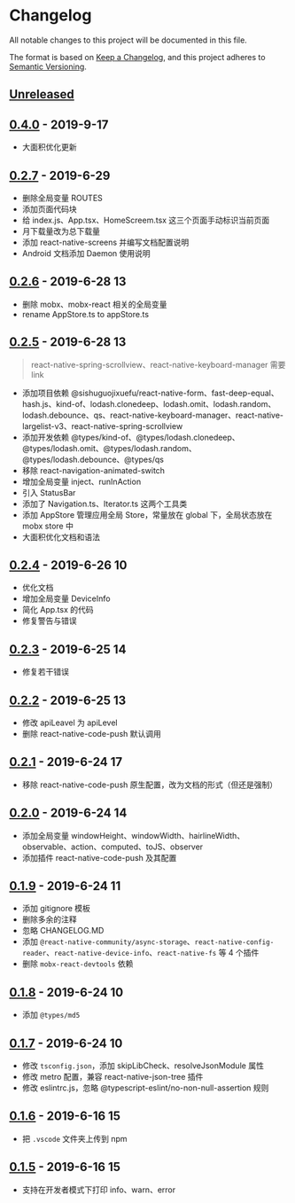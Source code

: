 # Changelog

All notable changes to this project will be documented in this file.

The format is based on [Keep a Changelog](https://keepachangelog.com/zh-CN/1.0.0/),
and this project adheres to [Semantic Versioning](https://semver.org/lang/zh-CN/).

## [Unreleased]

## [0.4.0] - 2019-9-17

- 大面积优化更新

## [0.2.7] - 2019-6-29

- 删除全局变量 ROUTES
- 添加页面代码块
- 给 index.js、App.tsx、HomeScreem.tsx 这三个页面手动标识当前页面
- 月下载量改为总下载量
- 添加 react-native-screens 并编写文档配置说明
- Android 文档添加 Daemon 使用说明

## [0.2.6] - 2019-6-28 13

- 删除 mobx、mobx-react 相关的全局变量
- rename AppStore.ts to appStore.ts

## [0.2.5] - 2019-6-28 13

> react-native-spring-scrollview、react-native-keyboard-manager 需要 link

- 添加项目依赖 @sishuguojixuefu/react-native-form、fast-deep-equal、hash.js、kind-of、lodash.clonedeep、lodash.omit、lodash.random、lodash.debounce、qs、react-native-keyboard-manager、react-native-largelist-v3、react-native-spring-scrollview
- 添加开发依赖 @types/kind-of、@types/lodash.clonedeep、@types/lodash.omit、@types/lodash.random、@types/lodash.debounce、@types/qs
- 移除 react-navigation-animated-switch
- 增加全局变量 inject、runInAction
- 引入 StatusBar
- 添加了 Navigation.ts、Iterator.ts 这两个工具类
- 添加 AppStore 管理应用全局 Store，常量放在 global 下，全局状态放在 mobx store 中
- 大面积优化文档和语法

## [0.2.4] - 2019-6-26 10

- 优化文档
- 增加全局变量 DeviceInfo
- 简化 App.tsx 的代码
- 修复警告与错误

## [0.2.3] - 2019-6-25 14

- 修复若干错误

## [0.2.2] - 2019-6-25 13

- 修改 apiLeavel 为 apiLevel
- 删除 react-native-code-push 默认调用

## [0.2.1] - 2019-6-24 17

- 移除 react-native-code-push 原生配置，改为文档的形式（但还是强制）

## [0.2.0] - 2019-6-24 14

- 添加全局变量 windowHeight、windowWidth、hairlineWidth、observable、action、computed、toJS、observer
- 添加插件 react-native-code-push 及其配置

## [0.1.9] - 2019-6-24 11

- 添加 gitignore 模板
- 删除多余的注释
- 忽略 CHANGELOG.MD
- 添加 `@react-native-community/async-storage`、`react-native-config-reader`、`react-native-device-info`、`react-native-fs` 等 4 个插件
- 删除 `mobx-react-devtools` 依赖

## [0.1.8] - 2019-6-24 10

- 添加 `@types/md5`

## [0.1.7] - 2019-6-24 10

- 修改 `tsconfig.json`，添加 skipLibCheck、resolveJsonModule 属性
- 修改 metro 配置，兼容 react-native-json-tree 插件
- 修改 eslintrc.js，忽略 @typescript-eslint/no-non-null-assertion 规则

## [0.1.6] - 2019-6-16 15

- 把 `.vscode` 文件夹上传到 npm

## [0.1.5] - 2019-6-16 15

- 支持在开发者模式下打印 info、warn、error

[unreleased]: https://github.com/sishuguojixuefu/react-native-template-sishu/compare/v0.4.0...HEAD
[0.4.0]: https://github.com/sishuguojixuefu/react-native-template-sishu/compare/v0.2.7...v0.4.0
[0.2.7]: https://github.com/sishuguojixuefu/react-native-template-sishu/compare/v0.2.6...v0.2.7
[0.2.6]: https://github.com/sishuguojixuefu/react-native-template-sishu/compare/v0.2.5...v0.2.6
[0.2.5]: https://github.com/sishuguojixuefu/react-native-template-sishu/compare/v0.2.4...v0.2.5
[0.2.4]: https://github.com/sishuguojixuefu/react-native-template-sishu/compare/v0.2.3...v0.2.4
[0.2.3]: https://github.com/sishuguojixuefu/react-native-template-sishu/compare/v0.2.2...v0.2.3
[0.2.2]: https://github.com/sishuguojixuefu/react-native-template-sishu/compare/v0.2.1...v0.2.2
[0.2.1]: https://github.com/sishuguojixuefu/react-native-template-sishu/compare/v0.2.0...v0.2.1
[0.2.0]: https://github.com/sishuguojixuefu/react-native-template-sishu/compare/v0.1.9...v0.2.0
[0.1.9]: https://github.com/sishuguojixuefu/react-native-template-sishu/compare/v0.1.8...v0.1.9
[0.1.8]: https://github.com/sishuguojixuefu/react-native-template-sishu/compare/v0.1.7...v0.1.8
[0.1.7]: https://github.com/sishuguojixuefu/react-native-template-sishu/compare/v0.1.6...v0.1.7
[0.1.6]: https://github.com/sishuguojixuefu/react-native-template-sishu/compare/v0.1.5...v0.1.6
[0.1.5]: https://github.com/sishuguojixuefu/react-native-template-sishu/releases/tag/v0.1.5
